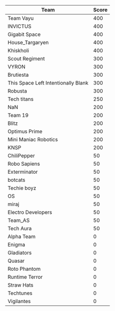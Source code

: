 |Team|Score|
|---|---|
|Team Vayu|400|
|INVICTUS|400|
|Gigabit Space|400|
|House_Targaryen|400|
|Khiskholi|400|
|Scout Regiment|300|
|VYRON|300|
|Brutiesta|300|
|This Space Left Intentionally Blank|300|
|Robusta|300|
|Tech titans|250|
|NaN|200|
|Team 19|200|
|Blitz|200|
|Optimus Prime|200|
|Mini Maniac Robotics|200|
|KNSP|200|
|ChiliPepper|50|
|Robo Sapiens|50|
|Exterminator|50|
|botcats|50|
|Techie boyz|50|
|OS|50|
|miraj|50|
|Electro Developers|50|
|Team_AS|50|
|Tech Aura|50|
|Alpha Team|0|
|Enigma|0|
|Gladiators|0|
|Quasar|0|
|Roto Phantom|0|
|Runtime Terror|0|
|Straw Hats|0|
|Techtunes|0|
|Vigilantes|0|
